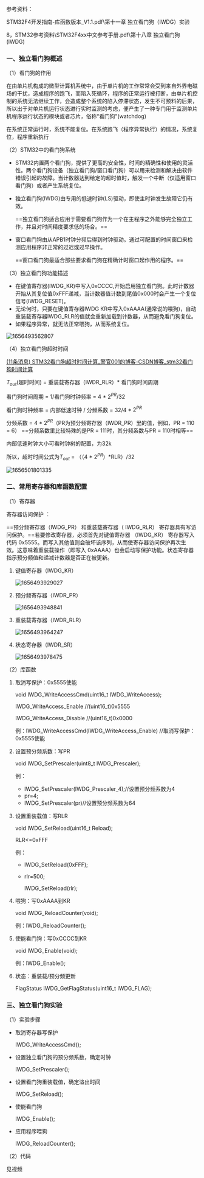 参考资料：

STM32F4开发指南-库函数版本_V1.1.pdf\第十一章 独立看门狗（IWDG）实验

8，STM32参考资料\STM32F4xx中文参考手册.pdf\第十八章 独立看门狗 (IWDG)

### 一、独立看门狗概述

（1）看门狗的作用

在由单片机构成的微型计算机系统中，由于单片机的工作常常会受到来自外界电磁场的干扰，造成程序的跑飞，而陷入死循环，程序的正常运行被打断，由单片机控制的系统无法继续工作，会造成整个系统的陷入停滞状态，发生不可预料的后果，所以出于对单片机运行状态进行实时监测的考虑，便产生了一种专门用于监测单片机程序运行状态的模块或者芯片，俗称“看门狗"(watchdog) 

在系统正常运行时，系统不能复位。在系统跑飞（程序异常执行）的情况，系统复位，程序重新执行

（2）STM32中的看门狗系统

- STM32内置两个看门狗，提供了更高的安全性，时间的精确性和使用的灵活性。两个看门狗设备（独立看门狗/窗口看门狗）可以用来检测和解决由软件错误引起的故障。当计数器达到给定的超时值时，触发一个中断（仅适用窗口看门狗）或者产生系统复位。

- 独立看门狗(IWDG)由专用的低速时钟(LS)驱动，即使主时钟发生故障它仍有效。

  ==独立看门狗适合应用于需要看门狗作为一个在主程序之外能够完全独立工作，并且对时间精度要求低的场合。==

- 窗口看门狗由从APB1时钟分频后得到时钟驱动。通过可配置的时间窗口来检测应用程序非正常的过迟或过早操作。

  ==窗口看门狗最适合那些要求看门狗在精确计时窗口起作用的程序。==

（3）独立看门狗功能描述

- 在键值寄存器(IWDG_KR)中写入0xCCCC,开始启用独立看门狗。此时计数器开始从其复位值0xFFF递减，当计数器值计数到尾值0x000时会产生一个复位信号(IWDG_RESET)。
- 无论何时，只要在键值寄存器IWDG KR中写入0xAAAA(通常说的喂狗)，自动重装载寄存器IWDG_RLR的值就会重新加载到计数器，从而避免看门狗复位。
- 如果程序异常，就无法正常喂狗，从而系统复位。

![1656493562807](assets/1656493562807.png)

（4）独立看门狗超时时间

[(11条消息) STM32看门狗超时时间计算_警官001的博客-CSDN博客_stm32看门狗时间计算](https://blog.csdn.net/weixin_53351352/article/details/119738883) 

$T_{out}$(超时时间) = 重装载寄存器（IWDR_RLR）* 看门狗时间周期

看门狗时间周期 = 1/看门狗时钟频率 = 4 * $2^{PR}$/32

看门狗时钟频率 = 内部低速时钟 / 分频系数 = 32/4 * $2^{PR}$

分频系数 = 4 * $2^{PR}$（PR为预分频寄存器（IWDR_PR）里的值，例如，PR = 110 = 6）
==分频系数里比较特殊的是PR = 111时，其分频系数与PR = 110时相等==

内部低速时钟大小可看时钟树的配置，为32k

所以，超时时间公式为$T_{out}$ = （（4 * $2^{PR}$）*RLR）/32

![1656501801335](assets/1656501801335.png)



### 二、常用寄存器和库函数配置

（1）寄存器

寄存器访问保护 ：

==预分频寄存器（IWDG_PR） 和重装载寄存器（ IWDG_RLR） 寄存器具有写访问保护。==若要修改寄存器，必须首先对键值寄存器 （IWDG_KR） 寄存器写入代码 0x5555。而写入其他值则会破坏该序列，从而使寄存器访问保护再次生 效。这意味着重装载操作（即写入 0xAAAA）也会启动写保护功能。状态寄存器指示预分频值和递减计数器是否正在被更新。

1. 键值寄存器（IWDG_KR）

   ![1656493929027](assets/1656493929027.png)

2. 预分频寄存器（IWDR_PR）

   ![1656493948841](assets/1656493948841.png)

3. 重装载寄存器（IWDR_RLR）

   ![1656493964247](assets/1656493964247.png)

4. 状态寄存器（IWDR_SR）

   ![1656493978475](assets/1656493978475.png)

（2）库函数

1. 取消写保护：0x5555使能

   void IWDG_WriteAccessCmd(uint16_t IWDG_WriteAccess);

   

   IWDG_WriteAccess_Enable		//(uint16_t)0x5555

   IWDG_WriteAccess_Disable		//(uint16_t)0x0000

   例：IWDG_WriteAccessCmd(IWDG_WriteAccess_Enable)	//取消写保护：0x5555使能

   

2. 设置预分频系数：写PR

   void IWDG_SetPrescaler(uint8_t IWDG_Prescaler);

   例：

   - IWDG_SetPrescaler(IWDG_Prescaler_4);//设置预分频系数为4
   - pr=4;
   - IWDG_SetPrescaler(pr)//设置预分频系数为64

   

3. 设置重装载值：写RLR

   void IWDG_SetReload(uint16_t Reload);

   RLR<=0xFFF

   例：

   - IWDG_SetReload(0xFFF);

   - rlr=500;

     IWDG_SetReload(rlr);

   

4. 喂狗：写0xAAAA到KR

   void IWDG_ReloadCounter(void);

   例：IWDG_ReloadCounter();

5. 使能看门狗：写0xCCCC到KR

   void IWDG_Enable(void);

   例：IWDG_Enable();

6. 状态：重装载/预分频更新

   FlagStatus IWDG_GetFlagStatus(uint16_t IWDG_FLAG);

   

### 三、独立看门狗实验

（1）实验步骤

- 取消寄存器写保护

  IWDG_WriteAccessCmd();

- 设置独立看门狗的预分频系数，确定时钟

  IWDG_SetPrescaler();

- 设置看门狗重装载值，确定溢出时间

  IWDG_SetReload();

- 使能看门狗

  IWDG_Enable();

- 应用程序喂狗

  IWDG_ReloadCounter();

（2）代码

见视频
